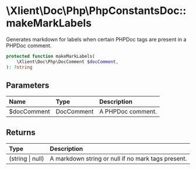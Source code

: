 # \\Xlient\\Doc\\Php\\PhpConstantsDoc::makeMarkLabels

Generates markdown for labels when certain PHPDoc tags are present in a PHPDoc comment.

```php
protected function makeMarkLabels(
    \Xlient\Doc\Php\DocComment $docComment,
): ?string
```

## Parameters

| Name | Type | Description |
| :--- | :--- | :--- |
| $docComment | DocComment | A PHPDoc comment. |

## Returns

| Type | Description |
| :--- | :--- |
| \(string \| null\) | A markdown string or null if no mark tags present. |